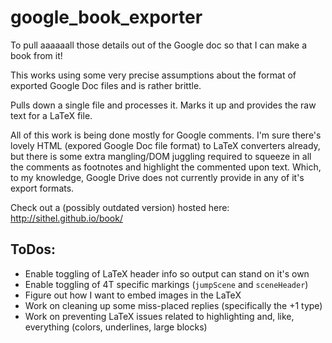 # google_book_exporter
To pull aaaaaall those details out of the Google doc so that I can make a book from it!

This works using some very precise assumptions about the format of exported Google Doc files and is rather brittle.

Pulls down a single file and processes it. Marks it up and provides the raw text for a LaTeX file.

All of this work is being done mostly for Google comments. I'm sure there's lovely HTML (expored Google Doc file format) to LaTeX converters already, but there is some extra mangling/DOM juggling required to squeeze in all the comments as footnotes and highlight the commented upon text. Which, to my knowledge, Google Drive does not currently provide in any of it's export formats.

Check out a (possibly outdated version) hosted here: http://sithel.github.io/book/

## ToDos:

* Enable toggling of LaTeX header info so output can stand on it's own
* Enable toggling of 4T specific markings (`jumpScene` and `sceneHeader`)
* Figure out how I want to embed images in the LaTeX
* Work on cleaning up some miss-placed replies (specifically the +1 type)
* Work on preventing LaTeX issues related to highlighting and, like, everything (colors, underlines, large blocks)
